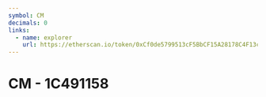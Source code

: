 ```yaml
---
symbol: CM
decimals: 0
links:
  - name: explorer
    url: https://etherscan.io/token/0xCf0de5799513cF5BbCF15A28178C4F13cEb8a5cd
---
```


# CM - 1C491158
